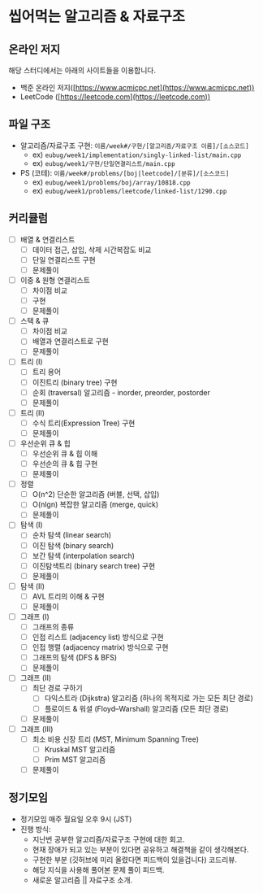 # 씹어먹는 알고리즘 & 자료구조

## 온라인 저지
해당 스터디에서는 아래의 사이트들을 이용합니다.

- 백준 온라인 저지([https://www.acmicpc.net](https://www.acmicpc.net))
- LeetCode ([https://leetcode.com](https://leetcode.com))

## 파일 구조
- 알고리즘/자료구조 구현: `이름/week#/구현/[알고리즘/자료구조 이름]/[소스코드]`
  - ex) `eubug/week1/implementation/singly-linked-list/main.cpp`
  - ex) `eubug/week1/구현/단일연결리스트/main.cpp`
- PS (코테): `이름/week#/problems/[boj|leetcode]/[분류]/[소스코드]`
  - ex) `eubug/week1/problems/boj/array/10818.cpp`
  - ex) `eubug/week1/problems/leetcode/linked-list/1290.cpp`

## 커리큘럼
- [ ] 배열 & 연결리스트
	- [ ] 데이터 접근, 삽입, 삭제 시간복잡도 비교 
	- [ ] 단일 연결리스트 구현
  - [ ] 문제풀이
- [ ] 이중 & 원형 연결리스트
	- [ ] 차이점 비교
  - [ ] 구현
  - [ ] 문제풀이
- [ ] 스택 & 큐
	- [ ] 차이점 비교
	- [ ] 배열과 연결리스트로 구현
  - [ ] 문제풀이
- [ ] 트리 (I)
	- [ ] 트리 용어
	- [ ] 이진트리 (binary tree) 구현
	- [ ] 순회 (traversal) 알고리즘 - inorder, preorder, postorder
  - [ ] 문제풀이
- [ ] 트리 (II)
  - [ ] 수식 트리(Expression Tree) 구현
  - [ ] 문제풀이
- [ ] 우선순위 큐 & 힙
	- [ ] 우선순위 큐 & 힙 이해  
	- [ ] 우선순의 큐 & 힙 구현
  - [ ] 문제풀이
- [ ] 정렬
	- [ ] O(n^2) 단순한 알고리즘 (버블, 선택, 삽입)
	- [ ] O(nlgn) 복잡한 알고리즘 (merge, quick)
  - [ ] 문제풀이
- [ ] 탐색 (I)
	- [ ] 순차 탐색 (linear search)
	- [ ] 이진 탐색 (binary search)
	- [ ] 보간 탐색 (interpolation search)
	- [ ] 이진탐색트리 (binary search tree) 구현
  - [ ] 문제풀이
- [ ] 탐색 (II)
	- [ ] AVL 트리의 이해 & 구현
  - [ ] 문제풀이
- [ ] 그래프 (I)
	- [ ] 그래프의 종류
	- [ ] 인접 리스트 (adjacency list) 방식으로 구현
	- [ ] 인접 행렬 (adjacency matrix) 방식으로 구현
	- [ ] 그래프의 탐색 (DFS & BFS)
  - [ ] 문제풀이
- [ ] 그래프 (II) 
	- [ ] 최단 경로 구하기
		- [ ] 다익스트라 (Dijkstra) 알고리즘 (하나의 목적지로 가는 모든 최단 경로)
		- [ ] 플로이드 & 워셜 (Floyd–Warshall) 알고리즘 (모든 최단 경로)
  - [ ] 문제풀이
- [ ] 그래프 (III) 
	- [ ] 최소 비용 신장 트리 (MST, Minimum Spanning Tree)
		- [ ] Kruskal MST 알고리즘
		- [ ] Prim MST 알고리즘
  - [ ] 문제풀이

## 정기모임
- 정기모임 매주 월요일 오후 9시 (JST)
- 진행 방식:
  + 지난번 공부한 알고리즘/자료구조 구현에 대한 회고.
  + 현재 장애가 되고 있는 부분이 있다면 공유하고 해결책을 같이 생각해본다.
  + 구현한 부분 (깃허브에 미리 올렸다면 피드백이 있을겁니다) 코드리뷰.
  + 해당 지식을 사용해 풀어본 문제 풀이 피드백.
  + 새로운 알고리즘 || 자료구조 소개.
